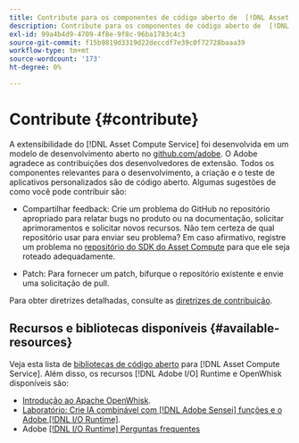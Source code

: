 ```yaml
---
title: Contribute para os componentes de código aberto de  [!DNL Asset Compute Service]
description: Contribute para os componentes de código aberto de  [!DNL Asset Compute Service].
exl-id: 99a4b4d9-4709-4f8e-9f8c-96ba1783c4c3
source-git-commit: f15b9819d3319d22deccdf7e39c0f72728baaa39
workflow-type: tm+mt
source-wordcount: '173'
ht-degree: 0%

---
```


# Contribute {#contribute}

A extensibilidade do [!DNL Asset Compute Service] foi desenvolvida em um modelo de desenvolvimento aberto no [github.com/adobe](https://github.com/adobe). O Adobe agradece as contribuições dos desenvolvedores de extensão. Todos os componentes relevantes para o desenvolvimento, a criação e o teste de aplicativos personalizados são de código aberto. Algumas sugestões de como você pode contribuir são:

* Compartilhar feedback: Crie um problema do GitHub no repositório apropriado para relatar bugs no produto ou na documentação, solicitar aprimoramentos e solicitar novos recursos. Não tem certeza de qual repositório usar para enviar seu problema? Em caso afirmativo, registre um problema no [repositório do SDK do Asset Compute](https://github.com/adobe/asset-compute-sdk) para que ele seja roteado adequadamente.

* Patch: Para fornecer um patch, bifurque o repositório existente e envie uma solicitação de pull.

Para obter diretrizes detalhadas, consulte as [diretrizes de contribuição](https://github.com/adobe/asset-compute-sdk/blob/master/.github/CONTRIBUTING.md).

## Recursos e bibliotecas disponíveis {#available-resources}

Veja esta lista de [bibliotecas de código aberto](https://github.com/adobe/asset-compute-sdk#available-resources-and-libraries) para [!DNL Asset Compute Service]. Além disso, os recursos [!DNL Adobe I/O] Runtime e OpenWhisk disponíveis são:

* [Introdução ao Apache OpenWhisk](https://github.com/apache/openwhisk/tree/master/docs#getting-started-with-openwhisk).
* [Laboratório: Crie IA combinável com [!DNL Adobe Sensei] funções e o Adobe [!DNL I/O Runtime]](https://opensource.adobe.com/adobe-sensei-ai-functions/index.html).
* Adobe [[!DNL I/O Runtime] Perguntas frequentes](https://developer.adobe.com/runtime/docs/support/faq/)

<!-- **TBD** for post-release:
* Link to Adobe Developer App Builder open-source components.
* Issues in `aio` can be reported in Adobe Developer App Builder repos.
* Issues in asset-compute-sdk or devtool goes into the relevant repos from Nui.
-->
